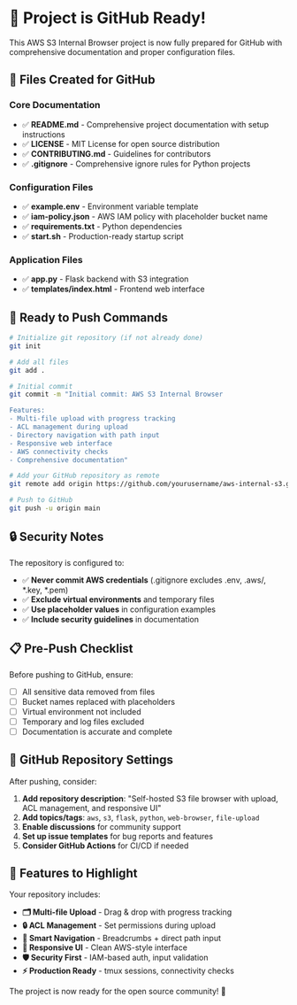 # 🎉 Project is GitHub Ready!

This AWS S3 Internal Browser project is now fully prepared for GitHub with comprehensive documentation and proper configuration files.

## 📁 Files Created for GitHub

### Core Documentation
- ✅ **README.md** - Comprehensive project documentation with setup instructions
- ✅ **LICENSE** - MIT License for open source distribution  
- ✅ **CONTRIBUTING.md** - Guidelines for contributors
- ✅ **.gitignore** - Comprehensive ignore rules for Python projects

### Configuration Files
- ✅ **example.env** - Environment variable template
- ✅ **iam-policy.json** - AWS IAM policy with placeholder bucket name
- ✅ **requirements.txt** - Python dependencies
- ✅ **start.sh** - Production-ready startup script

### Application Files
- ✅ **app.py** - Flask backend with S3 integration
- ✅ **templates/index.html** - Frontend web interface

## 🚀 Ready to Push Commands

```bash
# Initialize git repository (if not already done)
git init

# Add all files
git add .

# Initial commit
git commit -m "Initial commit: AWS S3 Internal Browser

Features:
- Multi-file upload with progress tracking
- ACL management during upload  
- Directory navigation with path input
- Responsive web interface
- AWS connectivity checks
- Comprehensive documentation"

# Add your GitHub repository as remote
git remote add origin https://github.com/yourusername/aws-internal-s3.git

# Push to GitHub
git push -u origin main
```

## 🔒 Security Notes

The repository is configured to:
- ✅ **Never commit AWS credentials** (.gitignore excludes .env, .aws/, *.key, *.pem)
- ✅ **Exclude virtual environments** and temporary files
- ✅ **Use placeholder values** in configuration examples
- ✅ **Include security guidelines** in documentation

## 📋 Pre-Push Checklist

Before pushing to GitHub, ensure:
- [ ] All sensitive data removed from files
- [ ] Bucket names replaced with placeholders  
- [ ] Virtual environment not included
- [ ] Temporary and log files excluded
- [ ] Documentation is accurate and complete

## 🎯 GitHub Repository Settings

After pushing, consider:
1. **Add repository description**: "Self-hosted S3 file browser with upload, ACL management, and responsive UI"
2. **Add topics/tags**: `aws`, `s3`, `flask`, `python`, `web-browser`, `file-upload`
3. **Enable discussions** for community support
4. **Set up issue templates** for bug reports and features
5. **Consider GitHub Actions** for CI/CD if needed

## 🌟 Features to Highlight

Your repository includes:
- **🗂️ Multi-file Upload** - Drag & drop with progress tracking
- **🔒 ACL Management** - Set permissions during upload
- **🧭 Smart Navigation** - Breadcrumbs + direct path input  
- **📱 Responsive UI** - Clean AWS-style interface
- **🛡️ Security First** - IAM-based auth, input validation
- **⚡ Production Ready** - tmux sessions, connectivity checks

The project is now ready for the open source community! 🎉